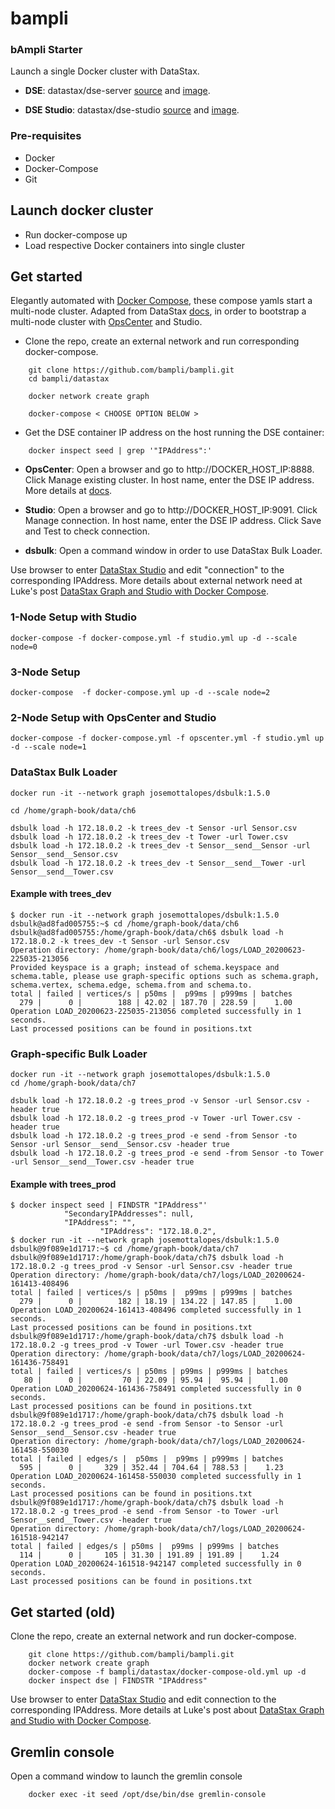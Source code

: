 # bampli
### bAmpli Starter 

Launch a single Docker cluster with DataStax.

- **DSE**: datastax/dse-server [source](https://github.com/datastax/docker-images) and [image](https://hub.docker.com/r/datastax/dse-server).

- **DSE Studio**: datastax/dse-studio [source](https://github.com/datastax/docker-images) and [image](https://hub.docker.com/r/datastax/dse-studio).

### Pre-requisites

- Docker
- Docker-Compose
- Git

## Launch docker cluster

- Run docker-compose up
- Load respective Docker containers into single cluster

## Get started

Elegantly automated with [Docker Compose](https://docs.docker.com/compose/), these compose yamls start a multi-node cluster. Adapted from DataStax [docs](https://github.com/datastax/docker-images/tree/master/example_compose_yamls), in order to bootstrap a multi-node cluster with [OpsCenter](https://hub.docker.com/r/datastax/dse-opscenter/) and Studio.

- Clone the repo, create an external network and run corresponding docker-compose.

```console
    git clone https://github.com/bampli/bampli.git
    cd bampli/datastax

    docker network create graph

    docker-compose < CHOOSE OPTION BELOW >

```

- Get the DSE container IP address on the host running the DSE container:

```console
    docker inspect seed | grep '"IPAddress":'
```

- **OpsCenter**: Open a browser and go to http://DOCKER_HOST_IP:8888. Click Manage existing cluster. In host name, enter the DSE IP address. More details at [docs](https://docs.datastax.com/en/docker/doc/docker/docker68/dockerOpscenter.html).

- **Studio**: Open a browser and go to http://DOCKER_HOST_IP:9091. Click Manage connection. In host name, enter the DSE IP address. Click Save and Test to check connection.

- **dsbulk**: Open a command window in order to use DataStax Bulk Loader.

Use browser to enter [DataStax Studio](http://localhost:9091/) and edit "connection" to the corresponding IPAddress. More details about external network need at Luke's post [DataStax Graph and Studio with Docker Compose](http://www.luketillman.com/datastax-graph-and-studio-with-docker-compose/).


### 1-Node Setup with Studio

```console
docker-compose -f docker-compose.yml -f studio.yml up -d --scale node=0
```

### 3-Node Setup

```console
docker-compose  -f docker-compose.yml up -d --scale node=2
```

### 2-Node Setup with OpsCenter and Studio

```console
docker-compose -f docker-compose.yml -f opscenter.yml -f studio.yml up -d --scale node=1
```

### DataStax Bulk Loader

```console
docker run -it --network graph josemottalopes/dsbulk:1.5.0

cd /home/graph-book/data/ch6

dsbulk load -h 172.18.0.2 -k trees_dev -t Sensor -url Sensor.csv
dsbulk load -h 172.18.0.2 -k trees_dev -t Tower -url Tower.csv
dsbulk load -h 172.18.0.2 -k trees_dev -t Sensor__send__Sensor -url Sensor__send__Sensor.csv
dsbulk load -h 172.18.0.2 -k trees_dev -t Sensor__send__Tower -url Sensor__send__Tower.csv
```

#### Example with trees_dev

```console
$ docker run -it --network graph josemottalopes/dsbulk:1.5.0
dsbulk@ad8fad005755:~$ cd /home/graph-book/data/ch6
dsbulk@ad8fad005755:/home/graph-book/data/ch6$ dsbulk load -h 172.18.0.2 -k trees_dev -t Sensor -url Sensor.csv
Operation directory: /home/graph-book/data/ch6/logs/LOAD_20200623-225035-213056
Provided keyspace is a graph; instead of schema.keyspace and schema.table, please use graph-specific options such as schema.graph, schema.vertex, schema.edge, schema.from and schema.to.
total | failed | vertices/s | p50ms |  p99ms | p999ms | batches
  279 |      0 |        188 | 42.02 | 187.70 | 228.59 |    1.00
Operation LOAD_20200623-225035-213056 completed successfully in 1 seconds.
Last processed positions can be found in positions.txt
```

### Graph-specific Bulk Loader

```console
docker run -it --network graph josemottalopes/dsbulk:1.5.0
cd /home/graph-book/data/ch7

dsbulk load -h 172.18.0.2 -g trees_prod -v Sensor -url Sensor.csv -header true
dsbulk load -h 172.18.0.2 -g trees_prod -v Tower -url Tower.csv -header true
dsbulk load -h 172.18.0.2 -g trees_prod -e send -from Sensor -to Sensor -url Sensor__send__Sensor.csv -header true
dsbulk load -h 172.18.0.2 -g trees_prod -e send -from Sensor -to Tower -url Sensor__send__Tower.csv -header true
```

#### Example with trees_prod

```console
$ docker inspect seed | FINDSTR "IPAddress"'
            "SecondaryIPAddresses": null,
            "IPAddress": "",
                    "IPAddress": "172.18.0.2",
$ docker run -it --network graph josemottalopes/dsbulk:1.5.0
dsbulk@9f089e1d1717:~$ cd /home/graph-book/data/ch7
dsbulk@9f089e1d1717:/home/graph-book/data/ch7$ dsbulk load -h 172.18.0.2 -g trees_prod -v Sensor -url Sensor.csv -header true
Operation directory: /home/graph-book/data/ch7/logs/LOAD_20200624-161413-408496
total | failed | vertices/s | p50ms |  p99ms | p999ms | batches
  279 |      0 |        182 | 18.19 | 134.22 | 147.85 |    1.00
Operation LOAD_20200624-161413-408496 completed successfully in 1 seconds.
Last processed positions can be found in positions.txt
dsbulk@9f089e1d1717:/home/graph-book/data/ch7$ dsbulk load -h 172.18.0.2 -g trees_prod -v Tower -url Tower.csv -header true
Operation directory: /home/graph-book/data/ch7/logs/LOAD_20200624-161436-758491
total | failed | vertices/s | p50ms | p99ms | p999ms | batches
   80 |      0 |         70 | 22.09 | 95.94 |  95.94 |    1.00
Operation LOAD_20200624-161436-758491 completed successfully in 0 seconds.
Last processed positions can be found in positions.txt
dsbulk@9f089e1d1717:/home/graph-book/data/ch7$ dsbulk load -h 172.18.0.2 -g trees_prod -e send -from Sensor -to Sensor -url Sensor__send__Sensor.csv -header true
Operation directory: /home/graph-book/data/ch7/logs/LOAD_20200624-161458-550030
total | failed | edges/s |  p50ms |  p99ms | p999ms | batches
  595 |      0 |     329 | 352.44 | 704.64 | 788.53 |    1.23
Operation LOAD_20200624-161458-550030 completed successfully in 1 seconds.
Last processed positions can be found in positions.txt
dsbulk@9f089e1d1717:/home/graph-book/data/ch7$ dsbulk load -h 172.18.0.2 -g trees_prod -e send -from Sensor -to Tower -url Sensor__send__Tower.csv -header true
Operation directory: /home/graph-book/data/ch7/logs/LOAD_20200624-161518-942147
total | failed | edges/s | p50ms |  p99ms | p999ms | batches
  114 |      0 |     105 | 31.30 | 191.89 | 191.89 |    1.24
Operation LOAD_20200624-161518-942147 completed successfully in 0 seconds.
Last processed positions can be found in positions.txt

```

## Get started (old)

Clone the repo, create an external network and run docker-compose.

```console
    git clone https://github.com/bampli/bampli.git
    docker network create graph
    docker-compose -f bampli/datastax/docker-compose-old.yml up -d
    docker inspect dse | FINDSTR "IPAddress"
```

Use browser to enter [DataStax Studio](http://localhost:9091/) and edit connection to the corresponding IPAddress. More details at Luke's post about [DataStax Graph and Studio with Docker Compose](http://www.luketillman.com/datastax-graph-and-studio-with-docker-compose/).

## Gremlin console

Open a command window to launch the gremlin console

```console
    docker exec -it seed /opt/dse/bin/dse gremlin-console
```